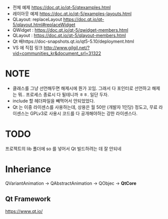 + 전체 예제 https://doc.qt.io/qt-5/qtexamples.html
+ 레이아웃 예제 https://doc.qt.io/qt-5/examples-layouts.html
+ QLayout: replaceLayout https://doc.qt.io/qt-5/qlayout.html#replaceWidget  
+ QWidget : https://doc.qt.io/qt-5/qwidget-members.html
+ QLayout : https://doc.qt.io/qt-5/qlayout-members.html
+ Qt 배https://doc-snapshots.qt.io/qt5-5.10/deployment.html
+ VS 에 직접 링크 http://www.gilgil.net/?vid=communities_kr&document_srl=31322

# NOTE
+ 클래스를 그냥 선언해두면 해제시에 뭔가 꼬임. 그래서 다 포인터로 선언하고
    해제는 뭐.. 프로세스 종료시 다 될테니까 ㅎㅎ. 일단 두자.  
+ include 할 헤더파일을 빼먹어서 안되었었다.
+ Qt 는 이중 라이센스를 사용하는데, 상용은 월 50만 (개발자 1인당) 정도고, 무료 라이센스는 GPLv3로 사용시 코드를 다 공개해야하는 강한 라이센스다.

# TODO

프로젝트의 lib 폴더에 so 를 넣어서 Qt 빌드하려는 데 잘 안되네

# Inheriance

QVariantAnimation -> QAbstractAnimation -> QObjec -> **QtCore**

## Qt Framework
https://www.qt.io/

